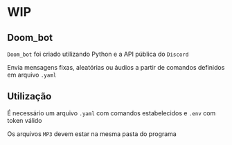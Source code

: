 # WIP

## Doom_bot
`Doom_bot` foi criado utilizando Python e a API pública do `Discord`

Envia mensagens fixas, aleatórias ou áudios a partir de comandos definidos em arquivo `.yaml`

## Utilização

É necessário um arquivo `.yaml` com comandos estabelecidos e `.env` com token válido

Os arquivos `MP3` devem estar na mesma pasta do programa